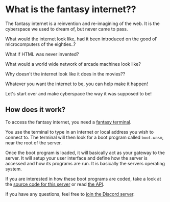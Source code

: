 What is the fantasy internet??
==============================
The fantasy internet is a reinvention and re-imagining of the web. It is the cyberspace we used to dream of, but never came to pass.

What would the internet look like, had it been introduced on the good ol' microcomputers of the eighties..?

What if HTML was never invented?

What would a world wide network of arcade machines look like?

Why doesn't the internet look like it does in the movies??

Whatever you want the internet to be, you can help make it happen!

Let's start over and make cyberspace the way it was supposed to be!

How does it work?
-----------------
To access the fantasy internet, you need a [fantasy terminal](./download).

You use the terminal to type in an internet or local address you wish to connect to. The terminal will then look for a boot program called `boot.wasm`, near the root of the server.

Once the boot program is loaded, it will basically act as your gateway to the server. It will setup your user interface and define how the server is accessed and how its programs are run. It is basically the servers operating system.

If you are interested in how these boot programs are coded, take a look at the [source code for this server](https://github.com/FantasyInternet/FantasyInternet.github.io/blob/master/boot.wast) or read [the API](./api).

If you have any questions, feel free to [join the Discord server](https://discord.me/fantasy-internet).